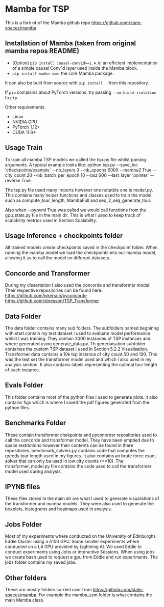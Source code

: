 # Mamba for TSP

This is a fork of of the Mamba github repo https://github.com/state-spaces/mamba

## Installation of Mamba (taken from original mamba repos README)

- [Option] `pip install causal-conv1d>=1.4.0`: an efficient implementation of a simple causal Conv1d layer used inside the Mamba block.
- `pip install mamba-ssm`: the core Mamba package.

It can also be built from source with `pip install .` from this repository.

If `pip` complains about PyTorch versions, try passing `--no-build-isolation` to `pip`.

Other requirements:
- Linux
- NVIDIA GPU
- PyTorch 1.12+
- CUDA 11.6+

## Usage Train
To train all mamba TSP models we called the tsp.py file whilst parsing arguments. A typcial example looks like:
python tsp.py --save_loc 'checkpoints/example' --nb_layers 3  --nb_epochs 6000  --mamba2 True --city_count 20 --nb_batch_per_epoch 10 --bsz 600 --last_layer 'pointer' --reverse True

The tsp.py file used many imports however one notatble one is model.py. This contains many helper functions and classes used to train the model such as compute_tour_length, MambaFull and seq_2_seq_generate_tour.

Also when --pynvml True was called we would call functions from the gpu_stats.py file in the main dir. This is what I used to keep track of scalability metrics used in Section Scalability. 

## Usage Inference + checkpoints folder
All trained models create checkpoints saved in the checkpoint folder. When running the mamba model we load the checkpoints into our mamba model, allowing it us to call the model on different datasets.

## Concorde and Transformer
During my dissertation I also used the concorde and transformer model. Their respective repositories can be found here:
https://github.com/jvkersch/pyconcorde
https://github.com/xbresson/TSP_Transformer

## Data Folder
The data folder contains many sub folders. The subfolders named begninng with start contain my test dataset I used to evaluate model performance whilst I was training. They contain 2000 instances of TSP instances and where generated using generate_data.py. Th generlaisation subfolder containes the custom TSP dataset I used in Section 5.2.2 Visualisation. Transformer data contains a 10k tsp instance of city count 50 and 100. This was the test set the transformer model used and which I also used in my analysis section. It also contains labels representing the optimal tour length of each instance. 

## Evals Folder 
This folder contains most of the python files I used to generate plots. It also contains figs which is where I saved the pdf figures generated from the python files. 

## Benchmarks Folder
These contain transformer chekpoints and pyconorder repositories used to call the concorde and transformer model. They have been emptied due to space restrictions however their contents can be found in there repositories. benchmark_solvers.py contains code that computes the greedy tour length used in my figures. It also contains an brute force exact solver that can only be used in low city counts (<=10). The transformer_model.py file contains the code used to call the transformer model used during analysis.

## IPYNB files
These files stored in the main dir are what I used to generate visualistions of the transformer and mamba models. They were also used to generate the boxplots, histograms and heatmaps used in analysis. 

## Jobs Folder
Most of my experiments where conducted on the University of Edinburghs Eddie Cluster using a A100 GPU. Some smaller experiments where conducted on a L4 GPU provided by Lightning AI. We used Eddie to conduct experiments using Jobs or Interactive Sessions. When using jobs we create bash used to request a gpu from Eddie and run experiments. The jobs folder contains my saved jobs. 

## Other folders
These are mostly folders carried over from https://github.com/state-spaces/mamba. For example the mamba_ssm folder is what contains the main Mamba class. 


